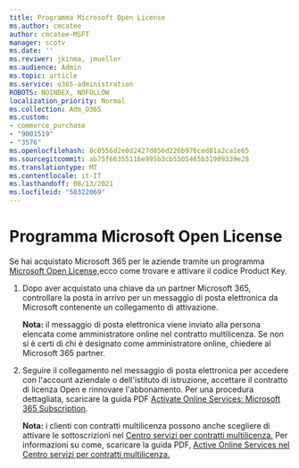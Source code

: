 ```yaml
---
title: Programma Microsoft Open License
ms.author: cmcatee
author: cmcatee-MSFT
manager: scotv
ms.date: ''
ms.reviwer: jkinma, jmueller
ms.audience: Admin
ms.topic: article
ms.service: o365-administration
ROBOTS: NOINDEX, NOFOLLOW
localization_priority: Normal
ms.collection: Adm_O365
ms.custom:
- commerce_purchase
- "9001519"
- "3576"
ms.openlocfilehash: 8c0556d2e0d2427d856d226b976ced81a2ca1e65
ms.sourcegitcommit: ab75f66355116e995b3cb5505465b31989339e28
ms.translationtype: MT
ms.contentlocale: it-IT
ms.lasthandoff: 08/13/2021
ms.locfileid: "58322069"
---
```

# <a name="microsoft-open-license-program"></a>Programma Microsoft Open License

Se hai acquistato Microsoft 365 per le aziende tramite un programma [Microsoft Open License,](https://go.microsoft.com/fwlink/p/?LinkID=613298)ecco come trovare e attivare il codice Product Key.

1. Dopo aver acquistato una chiave da un partner Microsoft 365, controllare la posta in arrivo per un messaggio di posta elettronica da Microsoft contenente un collegamento di attivazione.

    **Nota:** il messaggio di posta elettronica viene inviato alla persona elencata come amministratore online nel contratto multilicenza. Se non si è certi di chi è designato come amministratore online, chiedere al Microsoft 365 partner.
1. Seguire il collegamento nel messaggio di posta elettronica per accedere con l'account aziendale o dell'istituto di istruzione, accettare il contratto di licenza Open e rinnovare l'abbonamento. Per una procedura dettagliata, scaricare la guida PDF [Activate Online Services: Microsoft 365 Subscription](https://go.microsoft.com/fwlink/p/?LinkId=618100).

    **Nota:** i clienti con contratti multilicenza possono anche scegliere di attivare le sottoscrizioni nel [Centro servizi per contratti multilicenza.](https://go.microsoft.com/fwlink/p/?LinkID=282016) Per informazioni su come, scaricare la guida PDF, [Active Online Services nel Centro servizi per contratti multilicenza.](https://go.microsoft.com/fwlink/p/?LinkId=618096)